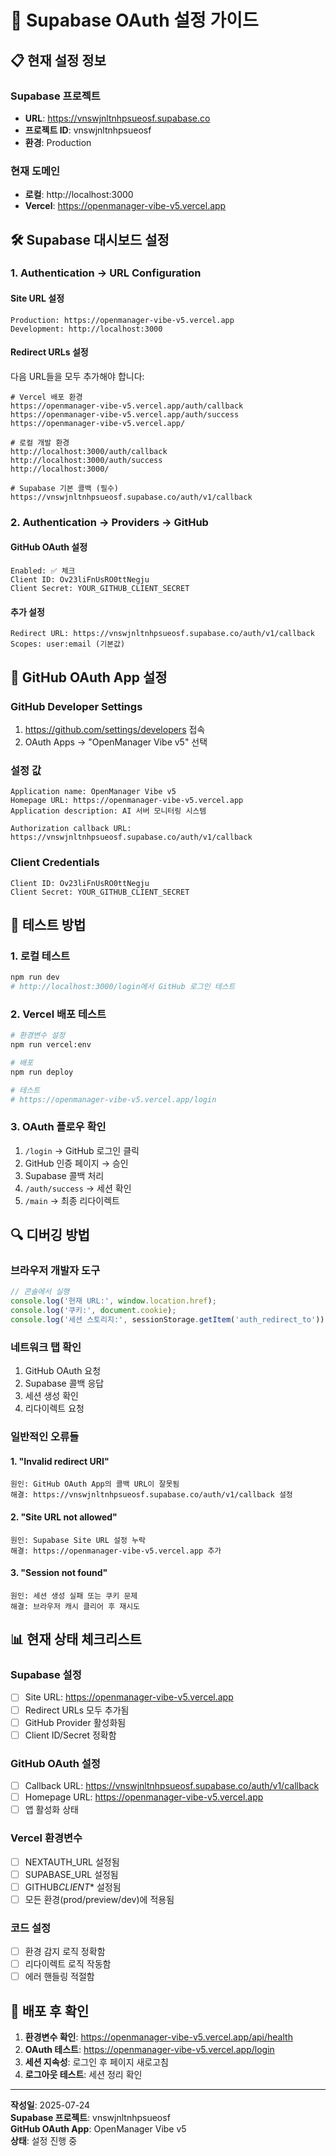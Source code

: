 # 🔐 Supabase OAuth 설정 가이드

## 📋 현재 설정 정보

### Supabase 프로젝트

- **URL**: https://vnswjnltnhpsueosf.supabase.co
- **프로젝트 ID**: vnswjnltnhpsueosf
- **환경**: Production

### 현재 도메인

- **로컬**: http://localhost:3000
- **Vercel**: https://openmanager-vibe-v5.vercel.app

## 🛠️ Supabase 대시보드 설정

### 1. Authentication → URL Configuration

#### Site URL 설정

```
Production: https://openmanager-vibe-v5.vercel.app
Development: http://localhost:3000
```

#### Redirect URLs 설정

다음 URL들을 모두 추가해야 합니다:

```
# Vercel 배포 환경
https://openmanager-vibe-v5.vercel.app/auth/callback
https://openmanager-vibe-v5.vercel.app/auth/success
https://openmanager-vibe-v5.vercel.app/

# 로컬 개발 환경
http://localhost:3000/auth/callback
http://localhost:3000/auth/success
http://localhost:3000/

# Supabase 기본 콜백 (필수)
https://vnswjnltnhpsueosf.supabase.co/auth/v1/callback
```

### 2. Authentication → Providers → GitHub

#### GitHub OAuth 설정

```
Enabled: ✅ 체크
Client ID: Ov23liFnUsRO0ttNegju
Client Secret: YOUR_GITHUB_CLIENT_SECRET
```

#### 추가 설정

```
Redirect URL: https://vnswjnltnhpsueosf.supabase.co/auth/v1/callback
Scopes: user:email (기본값)
```

## 🔧 GitHub OAuth App 설정

### GitHub Developer Settings

1. https://github.com/settings/developers 접속
2. OAuth Apps → "OpenManager Vibe v5" 선택

### 설정 값

```
Application name: OpenManager Vibe v5
Homepage URL: https://openmanager-vibe-v5.vercel.app
Application description: AI 서버 모니터링 시스템

Authorization callback URL:
https://vnswjnltnhpsueosf.supabase.co/auth/v1/callback
```

### Client Credentials

```
Client ID: Ov23liFnUsRO0ttNegju
Client Secret: YOUR_GITHUB_CLIENT_SECRET
```

## 🧪 테스트 방법

### 1. 로컬 테스트

```bash
npm run dev
# http://localhost:3000/login에서 GitHub 로그인 테스트
```

### 2. Vercel 배포 테스트

```bash
# 환경변수 설정
npm run vercel:env

# 배포
npm run deploy

# 테스트
# https://openmanager-vibe-v5.vercel.app/login
```

### 3. OAuth 플로우 확인

1. `/login` → GitHub 로그인 클릭
2. GitHub 인증 페이지 → 승인
3. Supabase 콜백 처리
4. `/auth/success` → 세션 확인
5. `/main` → 최종 리다이렉트

## 🔍 디버깅 방법

### 브라우저 개발자 도구

```javascript
// 콘솔에서 실행
console.log('현재 URL:', window.location.href);
console.log('쿠키:', document.cookie);
console.log('세션 스토리지:', sessionStorage.getItem('auth_redirect_to'));
```

### 네트워크 탭 확인

1. GitHub OAuth 요청
2. Supabase 콜백 응답
3. 세션 생성 확인
4. 리다이렉트 요청

### 일반적인 오류들

#### 1. "Invalid redirect URI"

```
원인: GitHub OAuth App의 콜백 URL이 잘못됨
해결: https://vnswjnltnhpsueosf.supabase.co/auth/v1/callback 설정
```

#### 2. "Site URL not allowed"

```
원인: Supabase Site URL 설정 누락
해결: https://openmanager-vibe-v5.vercel.app 추가
```

#### 3. "Session not found"

```
원인: 세션 생성 실패 또는 쿠키 문제
해결: 브라우저 캐시 클리어 후 재시도
```

## 📊 현재 상태 체크리스트

### Supabase 설정

- [ ] Site URL: https://openmanager-vibe-v5.vercel.app
- [ ] Redirect URLs 모두 추가됨
- [ ] GitHub Provider 활성화됨
- [ ] Client ID/Secret 정확함

### GitHub OAuth 설정

- [ ] Callback URL: https://vnswjnltnhpsueosf.supabase.co/auth/v1/callback
- [ ] Homepage URL: https://openmanager-vibe-v5.vercel.app
- [ ] 앱 활성화 상태

### Vercel 환경변수

- [ ] NEXTAUTH_URL 설정됨
- [ ] SUPABASE_URL 설정됨
- [ ] GITHUB*CLIENT*\* 설정됨
- [ ] 모든 환경(prod/preview/dev)에 적용됨

### 코드 설정

- [ ] 환경 감지 로직 정확함
- [ ] 리다이렉트 로직 작동함
- [ ] 에러 핸들링 적절함

## 🚀 배포 후 확인

1. **환경변수 확인**: https://openmanager-vibe-v5.vercel.app/api/health
2. **OAuth 테스트**: https://openmanager-vibe-v5.vercel.app/login
3. **세션 지속성**: 로그인 후 페이지 새로고침
4. **로그아웃 테스트**: 세션 정리 확인

---

**작성일**: 2025-07-24  
**Supabase 프로젝트**: vnswjnltnhpsueosf  
**GitHub OAuth App**: OpenManager Vibe v5  
**상태**: 설정 진행 중
